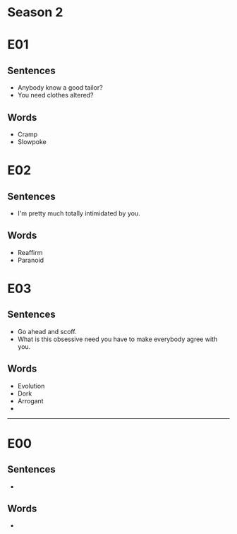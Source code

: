 # Season 2

# E01

## Sentences

- Anybody know a good tailor?
- You need clothes altered?

## Words

- Cramp
- Slowpoke

# E02

## Sentences

- I'm pretty much totally intimidated by you.

## Words

- Reaffirm
- Paranoid

# E03

## Sentences

- Go ahead and scoff.
- What is this obsessive need you have to make everybody agree with you.

## Words

- Evolution
- Dork
- Arrogant
- 

---

# E00

## Sentences

- 

## Words

-